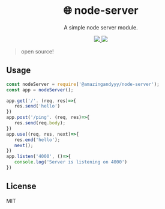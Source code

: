 <h1 align="center">
🌐 node-server
</h1>
<p align="center">
A simple node server module.
</p>

<p align="center">
   <a href="https://github.com/amazingandyyy/node-server/blob/master/LICENSE">
      <img src="https://img.shields.io/badge/License-MIT-green.svg" />
   </a>
   <a href="https://circleci.com/gh/amazingandyyy/node-server">
      <img src="https://circleci.com/gh/amazingandyyy/node-server.svg?style=svg" />
   </a>
</p>

> open source!

## Usage

```javascript
const nodeServer = require('@amazingandyyy/node-server');
const app = nodeServer();

app.get('/'. (req, res)=>{
   res.send('hello')
})
app.post('/ping'. (req, res)=>{
   res.send(req.body);
})
app.use((req, res, next)=>{
   res.end('hello');
   next();
})
app.listen('4000', ()=>{
   console.log('Server is listening on 4000')
})
```

## License

MIT
